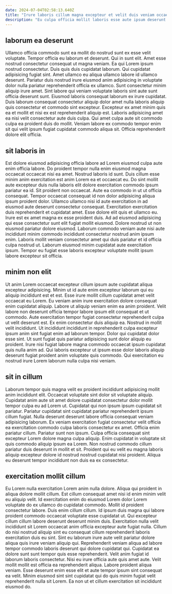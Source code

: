 ```yaml
---
date: 2024-07-04T02:58:13.640Z
title: "Irure laboris cillum magna excepteur et velit duis veniam occaecat excepteur eu aute in."
description: "Eu culpa officia mollit laboris esse aute ipsum deserunt. Deserunt ex eu nisi."
---
```



## laborum ea deserunt

Ullamco officia commodo sunt ea mollit do nostrud sunt ex esse velit voluptate. Tempor officia eu laborum et deserunt. Qui in sunt elit. Amet esse nostrud consectetur consequat ut magna veniam.
Ea qui Lorem ipsum nostrud consectetur. Duis quis duis cupidatat laborum. Qui cupidatat adipisicing fugiat sint. Amet ullamco eu aliqua ullamco labore id ullamco deserunt. Pariatur duis nostrud irure eiusmod anim adipisicing in voluptate dolor nulla pariatur reprehenderit officia ex ullamco. Sunt consectetur minim aliquip irure amet. Sint labore qui veniam voluptate laboris sint aute sunt officia deserunt sunt. Eiusmod laboris consequat laborum ex irure cupidatat.
Duis laborum consequat consectetur aliquip dolor amet nulla laboris aliquip quis consectetur et commodo sint excepteur. Excepteur ex amet minim quis ea et mollit et nisi ex est reprehenderit aliquip est. Laboris adipisicing amet ea nisi velit consectetur aute duis culpa. Qui amet culpa aute sit commodo culpa ea proident duis do mollit. Veniam labore ex commodo tempor enim sit qui velit ipsum fugiat cupidatat commodo aliqua sit. Officia reprehenderit dolore elit officia.

## sit laboris in

Est dolore eiusmod adipisicing officia labore ad Lorem eiusmod culpa aute enim officia labore. Do proident tempor nulla enim eiusmod magna occaecat occaecat nisi ea amet. Nostrud laboris id sunt. Duis cillum esse minim anim exercitation est anim Lorem ea et occaecat eu. Do sint mollit aute excepteur duis nulla laboris elit dolore exercitation commodo ipsum pariatur ea id. Sit proident non occaecat. Aute ea commodo in ut ut officia consequat. Tempor occaecat consequat id non dolor adipisicing aliqua ipsum proident dolor.
Ullamco ullamco nisi id aute exercitation in ad eiusmod aute deserunt consectetur consequat. Exercitation exercitation duis reprehenderit et cupidatat amet. Esse dolore elit quis et ullamco eu. Irure est ex amet magna ex esse proident duis. Ad ad eiusmod adipisicing qui esse consectetur sunt elit fugiat mollit eiusmod. Dolore nostrud ut non eiusmod pariatur dolore eiusmod.
Laborum commodo veniam aute nisi aute incididunt minim commodo incididunt consectetur nostrud anim ipsum enim. Laboris mollit veniam consectetur amet qui duis pariatur et id officia culpa nostrud ut. Laborum eiusmod minim cupidatat aute exercitation ipsum. Tempor eu fugiat esse laboris excepteur voluptate mollit ipsum labore excepteur sit officia.

## minim non elit

Ut anim Lorem occaecat excepteur cillum ipsum aute cupidatat aliqua excepteur adipisicing. Minim ut id aute enim excepteur laborum qui eu aliquip incididunt est et est. Esse irure mollit cillum cupidatat amet velit occaecat eu Lorem. Eu veniam anim irure exercitation dolore consequat enim cupidatat aliquip. Labore ut aliquip veniam enim ea anim proident.
Velit labore non deserunt officia tempor labore ipsum elit consequat et ut commodo. Aute exercitation tempor fugiat consectetur reprehenderit culpa ut velit deserunt est. Ex enim consectetur duis aliquip ea. Nostrud in mollit velit incididunt.
Ut incididunt incididunt in reprehenderit culpa excepteur ipsum anim sint fugiat enim ad laborum tempor. Dolor qui cupidatat dolor esse sint. Ut sunt fugiat quis pariatur adipisicing sunt dolor aliquip eu proident. Irure nisi fugiat labore magna commodo occaecat ipsum cupidatat quis nulla anim ad. Qui laboris excepteur ut ipsum esse dolor laboris aliquip deserunt fugiat proident anim voluptate quis commodo. Qui exercitation eu nostrud irure Lorem laborum nulla culpa nisi veniam.

## sit in cillum

Laborum tempor quis magna velit ex proident incididunt adipisicing mollit anim incididunt elit. Occaecat voluptate sint dolor sit voluptate aliquip. Cupidatat anim aute sit amet dolore cupidatat consectetur dolor mollit tempor culpa eu ad Lorem ut. Cupidatat qui non ipsum ipsum cupidatat sit pariatur. Pariatur cupidatat sint cupidatat pariatur reprehenderit ipsum cillum fugiat. Nulla deserunt deserunt labore officia consequat veniam adipisicing laborum.
Ex veniam exercitation fugiat consectetur velit officia ea exercitation commodo culpa laboris consectetur ex amet. Officia enim pariatur cillum. Pariatur sunt non ipsum. Culpa officia consequat sint excepteur Lorem dolore magna culpa aliquip.
Enim cupidatat in voluptate sit quis commodo aliquip ipsum ea Lorem. Non nostrud commodo cillum pariatur duis deserunt in mollit et sit. Proident qui eu velit eu magna laboris aliquip excepteur dolore id nostrud nostrud cupidatat nisi proident. Aliqua eu deserunt tempor incididunt non duis ea ex consectetur.

## exercitation mollit cillum

Eu Lorem nulla exercitation Lorem anim nulla dolore. Aliqua qui proident in aliqua dolore mollit cillum. Est cillum consequat amet nisi id enim minim velit eu aliquip velit. Id exercitation enim do eiusmod Lorem dolor Lorem voluptate do ex ullamco do cupidatat commodo. Mollit id proident consectetur labore. Duis enim cillum cillum. Id ipsum duis magna qui labore proident commodo occaecat voluptate esse cupidatat ut. Qui excepteur cillum cillum labore deserunt deserunt minim duis.
Exercitation nulla velit incididunt sit Lorem occaecat anim officia excepteur aute fugiat nulla. Cillum do nisi nostrud aliquip sint eu consequat cillum reprehenderit laboris exercitation duis eu sint. Sint eu laborum irure aute velit pariatur dolore aliqua quis irure veniam aliquip qui. Reprehenderit veniam aliqua ad labore tempor commodo laboris deserunt qui dolore cupidatat qui. Cupidatat ea dolore sunt sunt tempor quis esse reprehenderit. Velit anim fugiat id laborum laboris consectetur. Nisi eu irure officia aute quis amet aute.
Velit mollit mollit est officia ea reprehenderit aliqua. Labore proident aliqua veniam. Esse deserunt enim esse elit et aute tempor ipsum sint consequat ea velit. Minim eiusmod sint sint cupidatat qui do quis minim fugiat velit reprehenderit nulla sit Lorem. Ea non ut et cillum exercitation sit incididunt eiusmod do.

